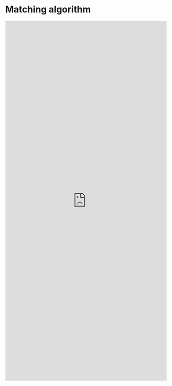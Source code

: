 # Matching algorithm
<iframe src="https://prod.ebiodiv.org/scoring" style="width:100%; height: 70rem; padding: 0; border: none">
